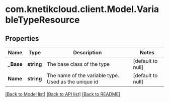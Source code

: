 # com.knetikcloud.client.Model.VariableTypeResource
## Properties

Name | Type | Description | Notes
------------ | ------------- | ------------- | -------------
**_Base** | **string** | The base class of the type | [default to null]
**Name** | **string** | The name of the variable type. Used as the unique id | [default to null]

[[Back to Model list]](../README.md#documentation-for-models) [[Back to API list]](../README.md#documentation-for-api-endpoints) [[Back to README]](../README.md)

